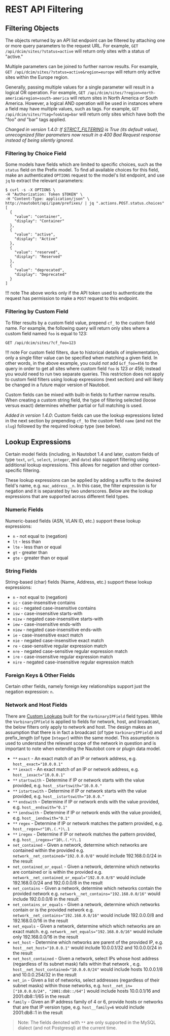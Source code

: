 # REST API Filtering

## Filtering Objects

The objects returned by an API list endpoint can be filtered by attaching one or more query parameters to the request URL. For example, `GET /api/dcim/sites/?status=active` will return only sites with a status of "active."

Multiple parameters can be joined to further narrow results. For example, `GET /api/dcim/sites/?status=active&region=europe` will return only active sites within the Europe region.

Generally, passing multiple values for a single parameter will result in a logical OR operation. For example, `GET /api/dcim/sites/?region=north-america&region=south-america` will return sites in North America _or_ South America. However, a logical AND operation will be used in instances where a field may have multiple values, such as tags. For example, `GET /api/dcim/sites/?tag=foo&tag=bar` will return only sites which have both the "foo" _and_ "bar" tags applied.

<!-- markdownlint-disable MD036 -->
_Changed in version 1.4.0: If [STRICT_FILTERING](../configuration/optional-settings.md#strict_filtering) is True (its default value), unrecognized filter parameters now result in a 400 Bad Request response instead of being silently ignored._
<!-- markdownlint-enable MD036 -->

### Filtering by Choice Field

Some models have fields which are limited to specific choices, such as the `status` field on the Prefix model. To find all available choices for this field, make an authenticated `OPTIONS` request to the model's list endpoint, and use `jq` to extract the relevant parameters:

```no-highlight
$ curl -s -X OPTIONS \
-H "Authorization: Token $TOKEN" \
-H "Content-Type: application/json" \
http://nautobot/api/ipam/prefixes/ | jq ".actions.POST.status.choices"
[
  {
    "value": "container",
    "display": "Container"
  },
  {
    "value": "active",
    "display": "Active"
  },
  {
    "value": "reserved",
    "display": "Reserved"
  },
  {
    "value": "deprecated",
    "display": "Deprecated"
  }
]
```

!!! note
    The above works only if the API token used to authenticate the request has permission to make a `POST` request to this endpoint.

### Filtering by Custom Field

To filter results by a custom field value, prepend `cf_` to the custom field name. For example, the following query will return only sites where a custom field named `foo` is equal to 123:

```no-highlight
GET /api/dcim/sites/?cf_foo=123
```

!!! note
    For custom field filters, due to historical details of implementation, only a single filter value can be specified when matching a given field. In other words, in the above example, you could _not_ add `&cf_foo=456` to the query in order to get all sites where custom field `foo` is 123 _or_ 456; instead you would need to run two separate queries. This restriction does not apply to custom field filters using lookup expressions (next section) and will likely be changed in a future major version of Nautobot.

Custom fields can be mixed with built-in fields to further narrow results. When creating a custom string field, the type of filtering selected (loose versus exact) determines whether partial or full matching is used.

_Added in version 1.4.0_: Custom fields can use the lookup expressions listed in the next section by prepending `cf_` to the custom field `name` (and not the `slug`) followed by the required lookup type (see below).

## Lookup Expressions

Certain model fields (including, in Nautobot 1.4 and later, custom fields of type `text`, `url`, `select`, `integer`, and `date`) also support filtering using additional lookup expressions. This allows
for negation and other context-specific filtering.

These lookup expressions can be applied by adding a suffix to the desired field's name, e.g. `mac_address__n`. In this case, the filter expression is for negation and it is separated by two underscores. Below are the lookup expressions that are supported across different field types.

### Numeric Fields

Numeric-based fields (ASN, VLAN ID, etc.) support these lookup expressions:

- `n` - not equal to (negation)
- `lt` - less than
- `lte` - less than or equal
- `gt` - greater than
- `gte` - greater than or equal

### String Fields

String-based (char) fields (Name, Address, etc.) support these lookup expressions:

- `n` - not equal to (negation)
- `ic` - case-insensitive contains
- `nic` - negated case-insensitive contains
- `isw` - case-insensitive starts-with
- `nisw` - negated case-insensitive starts-with
- `iew` - case-insensitive ends-with
- `niew` - negated case-insensitive ends-with
- `ie` - case-insensitive exact match
- `nie` - negated case-insensitive exact match
- `re` - case-sensitive regular expression match
- `nre` - negated case-sensitive regular expression match
- `ire` - case-insensitive regular expression match
- `nire` - negated case-insensitive regular expression match

### Foreign Keys & Other Fields

Certain other fields, namely foreign key relationships support just the negation
expression: `n`.

### Network and Host Fields

There are [Custom Lookups](https://docs.djangoproject.com/en/3.2/howto/custom-lookups/) built for the `VarbinaryIPField` field types. While
the `VarbinaryIPField` is applied to fields for network, host, and broadcast, the below filters only apply to network and host. The design
makes an assumption that there is in fact a broadcast (of type `VarbinaryIPField`) and prefix_length (of type `Integer`) within the same
model. This assumption is used to understand the relevant scope of the network in question and is important to note when extending the
Nautobot core or plugin data model.

- `**` `exact` - An exact match of an IP or network address, e.g. `host__exact="10.0.0.1"`
- `**` `iexact` - An exact match of an IP or network address, e.g. `host__iexact="10.0.0.1"`
- `**` `startswith` - Determine if IP or network starts with the value provided, e.g. `host__startswith="10.0.0."`
- `**` `istartswith` - Determine if IP or network starts with the value provided, e.g. `host__istartswith="10.0.0."`
- `**` `endswith` - Determine if IP or network ends with the value provided, e.g. `host__endswith="0.1"`
- `**` `iendswith` - Determine if IP or network ends with the value provided, e.g. `host__iendswith="0.1"`
- `**` `regex` - Determine if IP or network matches the pattern provided, e.g. `host__regex=r"10\.(.*)\.1`
- `**` `iregex` - Determine if IP or network matches the pattern provided, e.g. `host__iregex=r"10\.(.*)\.1`
- `net_contained` - Given a network, determine which networks are contained within the provided e.g. `network__net_contained="192.0.0.0/8"` would include 192.168.0.0/24 in the result
- `net_contained_or_equal` - Given a network, determine which networks are contained or is within the provided e.g. `network__net_contained_or_equal="192.0.0.0/8"` would include 192.168.0.0/24 and 192.0.0.0/8 in the result
- `net_contains` - Given a network, determine which networks contain the provided network e.g. `network__net_contains="192.168.0.0/16"` would include 192.0.0.0/8 in the result
- `net_contains_or_equals` - Given a network, determine which networks contain or is the provided network e.g. `network__net_contains="192.168.0.0/16"` would include 192.0.0.0/8 and 192.168.0.0/16 in the result
- `net_equals` - Given a network, determine which which networks are an exact match. e.g. `network__net_equals="192.168.0.0/16"` would include only 192.168.0.0/16 in the result
- `net_host` - Determine which networks are parent of the provided IP, e.g. `host__net_host="10.0.0.1"`  would include 10.0.0.1/32 and 10.0.0.0/24 in the result
- `net_host_contained` - Given a network, select IPs whose host address (regardless of its subnet mask) falls within that network , e.g. `host__net_host_contained="10.0.0.0/24"` would include hosts 10.0.0.1/8 and 10.0.0.254/32 in the result
- `net_in` - Given a list of networks, select addresses (regardless of their subnet masks) within those networks, e.g. `host__net_in=["10.0.0.0/24", "2001:db8::/64"]` would include hosts 10.0.0.1/16 and 2001:db8::1/65 in the result
- `family` - Given an IP address family of 4 or 6, provide hosts or networks that are that IP version type, e.g. `host__family=6` would include 2001:db8::1 in the result

> Note: The fields denoted with `**` are only supported in the MySQL dialect (and not Postgresql) at the current time.
